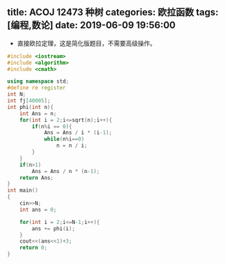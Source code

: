 title: ACOJ 12473 种树
categories: 欧拉函数
tags: [编程,数论]
date: 2019-06-09 19:56:00
---
- 直接欧拉定理，这是简化版题目，不需要高级操作。

<!--more-->

```cpp
#include <iostream>
#include <algorithm>
#include <cmath>

using namespace std;
#define re register
int N;
int fj[40005];
int phi(int n){
    int Ans = n;
    for(int i = 2;i<=sqrt(n);i++){
        if(n%i == 0){
            Ans = Ans / i * (i-1);
            while(n%i==0)
                n = n / i;
        }
    }
    if(n>1)
        Ans = Ans / n * (n-1);
    return Ans;
}
int main()
{
    cin>>N;
    int ans = 0;

    for(int i = 2;i<=N-1;i++){
        ans += phi(i);
    }
    cout<<(ans<<1)+3;
    return 0;
}
```